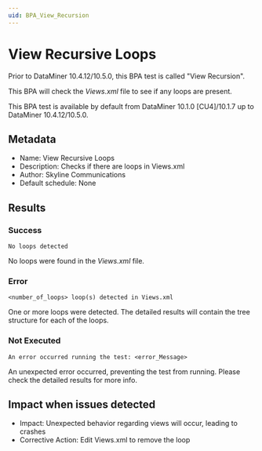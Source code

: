```yaml
---
uid: BPA_View_Recursion
---
```


# View Recursive Loops

Prior to DataMiner 10.4.12/10.5.0<!--RN 40751-->, this BPA test is called "View Recursion".

This BPA will check the *Views.xml* file to see if any loops are present.

This BPA test is available by default from DataMiner 10.1.0 [CU4]/10.1.7 up to DataMiner 10.4.12/10.5.0<!--RN 40751-->.

## Metadata

- Name: View Recursive Loops
- Description: Checks if there are loops in Views.xml
- Author: Skyline Communications
- Default schedule: None

## Results

### Success

`No loops detected`

No loops were found in the *Views.xml* file.

### Error

`<number_of_loops> loop(s) detected in Views.xml`

One or more loops were detected. The detailed results will contain the tree structure for each of the loops.

### Not Executed

`An error occurred running the test: <error_Message>`

An unexpected error occurred, preventing the test from running. Please check the detailed results for more info.

## Impact when issues detected

- Impact: Unexpected behavior regarding views will occur, leading to crashes
- Corrective Action: Edit Views.xml to remove the loop
